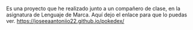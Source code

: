 Es una proyecto que he realizado junto a un compañero de clase, en la asignatura de Lenguaje de Marca. Aquí dejo el enlace para que lo puedas ver. https://joseeaantoniio22.github.io/pokedex/
